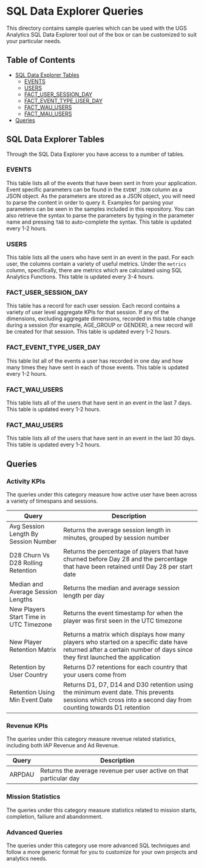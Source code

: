 # SQL Data Explorer Queries

This directory contains sample queries which can be used with the UGS Analytics SQL Data Explorer tool out of the box or can be customized to suit your particular needs.

## Table of Contents

- [SQL Data Explorer Tables](#sql-data-explorer-tables)
  - [EVENTS](#events)
  - [USERS](#users)
  - [FACT_USER_SESSION_DAY](#fact_user_session_day)
  - [FACT_EVENT_TYPE_USER_DAY](#fact_event_type_user_day)
  - [FACT_WAU_USERS](#fact_wau_users)
  - [FACT_MAU_USERS](#fact_mau_users)
- [Queries](#queries)

## SQL Data Explorer Tables

Through the SQL Data Explorer you have access to a number of tables.

### EVENTS

This table lists all of the events that have been sent in from your application. Event specific parameters can be found in the `EVENT_JSON` column as a JSON object. As the parameters are stored as a JSON object, you will need to parse the content in order to query it. Examples for parsing your parameters can be seen in the samples included in this repository. You can also retrieve the syntax to parse the parameters by typing in the parameter name and pressing `TAB` to auto-complete the syntax. This table is updated every 1-2 hours.

### USERS

This table lists all the users who have sent in an event in the past. For each user, the columns contain a variety of useful metrics. Under the `metrics` column, specifically, there are metrics which are calculated using SQL Analytics Functions. This table is updated every 3-4 hours.

### FACT_USER_SESSION_DAY

This table has a record for each user session. Each record contains a variety of user level aggregate KPIs for that session. If any of the dimensions, excluding aggregate dimensions, recorded in this table change during a session (for example, AGE_GROUP or GENDER), a new record will be created for that session. This table is updated every 1-2 hours.

### FACT_EVENT_TYPE_USER_DAY

This table list all of the events a user has recorded in one day and how many times they have sent in each of those events. This table is updated every 1-2 hours.

### FACT_WAU_USERS

This table lists all of the users that have sent in an event in the last 7 days. This table is updated every 1-2 hours.

### FACT_MAU_USERS

This table lists all of the users that have sent in an event in the last 30 days. This table is updated every 1-2 hours.

## Queries

### Activity KPIs

The queries under this category measure how active user have been across a variety of timespans and sessions.

|Query|Description|
|---|---|
|Avg Session Length By Session Number|Returns the average session length in minutes, grouped by session number|
|D28 Churn Vs D28 Rolling Retention|Returns the percentage of players that have churned before Day 28 and the percentage that have been retained until Day 28 per start date|
|Median and Average Session Lengths|Returns the median and average session length per day|
|New Players Start Time in UTC Timezone|Returns the event timestamp for when the player was first seen in the UTC timezone|
|New Player Retention Matrix|Returns a matrix which displays how many players who started on a specific date have returned after a certain number of days since they first launched the application|
|Retention by User Country|Returns D7 retentions for each country that your users come from|
|Retention Using Min Event Date|Returns D1, D7, D14 and D30 retention using the minimum event date. This prevents sessions which cross into a second day from counting towards D1 retention|

### Revenue KPIs

The queries under this category measure revenue related statistics, including both IAP Revenue and Ad Revenue.

|Query|Description|
|---|---|
|ARPDAU|Returns the average revenue per user active on that particular day|

### Mission Statistics

The queries under this category measure statistics related to mission starts, completion, failiure and abandonment.

### Advanced Queries

The queries under this category use more advanced SQL techniques and follow a more generic format for you to customize for your own projects and analytics needs.